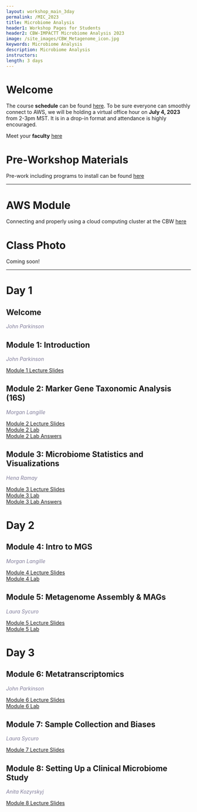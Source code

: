 ```yaml
---
layout: workshop_main_3day
permalink: /MIC_2023
title: Microbiome Analysis
header1: Workshop Pages for Students
header2: CBW-IMPACTT Microbiome Analysis 2023
image: /site_images/CBW_Metagenome_icon.jpg
keywords: Microbiome Analysis
description: Microbiome Analysis
instructors:
length: 3 days
---
```


# Welcome <a id="welcome"></a>

The course **schedule** can be found [here](https://bioinformaticsdotca.github.io/MIC_2023_schedule). To be sure everyone can smoothly connect to AWS, we will be holding a virtual office hour on **July 4, 2023** from 2-3pm MST. It is in a drop-in format and attendance is highly encouraged.

Meet your **faculty** [here](https://drive.google.com/file/d/1VWedif6IDNmQmUtCes_-sDyZHWblCun9/view?usp=sharing)

# Pre-Workshop Materials <a id="preworkshop"></a>

Pre-work including programs to install can be found [here](https://docs.google.com/forms/d/e/1FAIpQLScePnVlPaqUqacipJCW7kNfv42S3Yfq-oP5ysRAMuMv_l50MQ/viewform?usp=sf_link)

***

# AWS Module <a id="preworkshop"></a>

Connecting and properly using a cloud computing cluster at the CBW [here](https://bioinformaticsdotca.github.io/AWS_setup)


# Class Photo

Coming soon!

****

# Day 1 <a id="day1"></a>

## Welcome

*<font color="#827e9c">John Parkinson</font>*  

## Module 1: Introduction

*<font color="#827e9c">John Parkinson</font>*  

[Module 1 Lecture Slides](https://drive.google.com/file/d/1LNvR8pHItduAE6qJvC2lwYzl4m9aGRJl/view?usp=sharing)  

## Module 2: Marker Gene Taxonomic Analysis (16S)

*<font color="#827e9c">Morgan Langille</font>*  

[Module 2 Lecture Slides](https://drive.google.com/file/d/1QD-bMaaYW9Sp2kGa_bNRdS2HDdxlgp9B/view?usp=drive_link)  
[Module 2 Lab](https://bioinformaticsdotca.github.io/MIC_2023_Module2_lab)  
[Module 2 Lab Answers](https://bioinformaticsdotca.github.io/MIC_2023_Module2_answers)

## Module 3: Microbiome Statistics and Visualizations

*<font color="#827e9c">Hena Ramay</font>*  

[Module 3 Lecture Slides](https://drive.google.com/file/d/1Kz0SOhO0YCxpToeTdzsXQbDoqBPuZyuq/view?usp=drive_link)  
[Module 3 Lab](https://bioinformaticsdotca.github.io/MIC_2023_Module3_lab)  
[Module 3 Lab Answers](https://bioinformaticsdotca.github.io/MIC_2023_Module3_answers)


# Day 2 <a id="day2"></a>

## Module 4: Intro to MGS

*<font color="#827e9c">Morgan Langille</font>*  

[Module 4 Lecture Slides](https://drive.google.com/file/d/1l1X7fobKP2PJ52BuXGE1P9n50CbOWH0a/view?usp=drive_link)  
[Module 4 Lab](https://bioinformaticsdotca.github.io/MIC_2023_Module4_lab)

## Module 5: Metagenome Assembly & MAGs

*<font color="#827e9c">Laura Sycuro</font>*  

[Module 5 Lecture Slides]()  
[Module 5 Lab](https://bioinformaticsdotca.github.io/MIC_2023_Module5_lab)

# Day 3 <a id="day2"></a>

## Module 6: Metatranscriptomics

*<font color="#827e9c">John Parkinson</font>*  

[Module 6 Lecture Slides]()  
[Module 6 Lab](https://bioinformaticsdotca.github.io/MIC_2023_Module6_lab)

## Module 7: Sample Collection and Biases

*<font color="#827e9c">Laura Sycuro</font>*  

[Module 7 Lecture Slides]()  

## Module 8: Setting Up a Clinical Microbiome Study

*<font color="#827e9c">Anita Kozyrskyj</font>*  

[Module 8 Lecture Slides]()  

